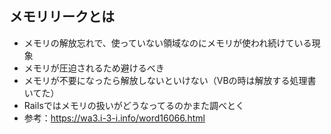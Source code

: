 ## メモリリークとは
- メモリの解放忘れで、使っていない領域なのにメモリが使われ続けている現象
- メモリが圧迫されるため避けるべき
- メモリが不要になったら解放しないといけない（VBの時は解放する処理書いてた）
- Railsではメモリの扱いがどうなってるのかまた調べとく
- 参考：https://wa3.i-3-i.info/word16066.html
